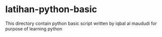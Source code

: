 # latihan-python-basic
This directory contain python basic script written by iqbal al maududi for purpose of learning python
